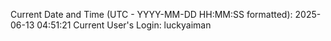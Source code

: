 Current Date and Time (UTC - YYYY-MM-DD HH:MM:SS formatted): 2025-06-13 04:51:21
Current User's Login: luckyaiman
